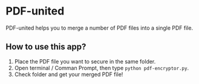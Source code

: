# PDF-united
PDF-united helps you to merge a number of PDF files into a single PDF file.

## How to use this app?
1) Place the PDF file you want to secure in the same folder.
2) Open terminal / Comman Prompt, then type `python pdf-encryptor.py`.
3) Check folder and get your merged PDF file!